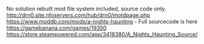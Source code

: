 No solution rebuilt mod file system included, source code only.
http://drn0.site.nfoservers.com/hub/drn0/motdpage.php
https://www.moddb.com/mods/a-nights-haunting - Full sourcecode is here
https://gamebanana.com/games/19350
https://store.steampowered.com/app/3418380/A_Nights_Haunting_Source/
